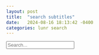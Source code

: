 ```yaml
---
layout: post
title:  "search subtitles"
date:   2024-08-16 18:13:42 -0400
categories: lunr search
---
```


<input type="text" id="subtitles-search-input" placeholder="Search...">
  <ul id="subtitles-search-results"></ul>
